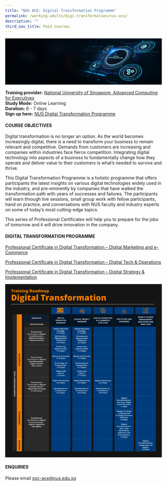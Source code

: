 ```yaml
---
title: "NUS ACE: Digital Transformation Programme"
permalink: /working-adults/digi-transformation/nus-ace/
description: ""
third_nav_title: Paid Courses
---
```

![NUS Digital Transformation Programme](/images/nus-digi-transformation.jpg)

**Training provider:** [National University of Singapore, Advanced Computing for Executives](https://ace.nus.edu.sg/)  
**Study Mode:** Online Learning   
**Duration:** 6 - 7 days <br>
**Sign up here:** [NUS Digital Transformation Programme](https://ace.nus.edu.sg/event/nus-digital-transformation-programme/)

#### **COURSE OBJECTIVES**

Digital transformation is no longer an option. As the world becomes increasingly digital, there is a need to transform your business to remain relevant and competitive. Demands from customers are increasing and companies within industries face fierce competition. Integrating digital technology into aspects of a business to fundamentally change how they operate and deliver value to their customers is what’s needed to survive and thrive.

This Digital Transformation Programme is a holistic programme that offers participants the latest insights on various digital technologies widely used in the industry, and pre-eminently by companies that have walked the transformation path with years of successes and failures. The participants will learn through live sessions, small group work with fellow participants, hand on practice, and conversations with NUS faculty and industry experts on some of today’s most cutting-edge topics. 

This series of Professional Certificates will help you to prepare for the jobs of tomorrow and it will drive innovation in the company.

#### **DIGITAL TRANSFORMATION PROGRAMME**

[Professional Certificate in Digital Transformation – Digital Marketing and e-Commerce](https://ace.nus.edu.sg/event/professional-certificate-in-digital-transformation-digital-marketing-and-e-commerce/)

[Professional Certificate in Digital Transformation – Digital Tech & Operations](https://ace.nus.edu.sg/event/professional-certificate-in-digital-transformation-digital-tech-operations/)

[Professional Certificate in Digital Transformation – Digital Strategy & Implementation](https://ace.nus.edu.sg/event/professional-certificate-in-digital-transformation-digital-strategy-implementation/)

![Training Roadmap for Digital Transformation](/images/training-roadmap-931x1024.png)

#### **ENQUIRIES**
Please email [soc-ace@nus.edu.sg](mailto:soc-ace@nus.edu.sg)